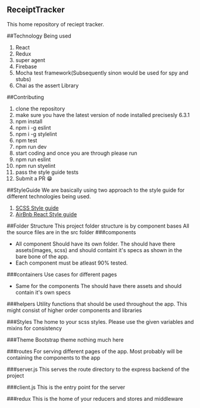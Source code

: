 ## ReceiptTracker
This home repository of reciept tracker.


##Technology Being used
1. React
2. Redux
3. super agent
4. Firebase
5. Mocha test framework(Subsequently sinon would be used for spy and stubs)
6. Chai as the assert Library

##Contributing
1. clone the repository
1. make sure you have the latest version of node installed precisesly 6.3.1
1. npm install
2. npm i -g eslint
3. npm i -g stylelint
4. npm test
4. npm run dev
5. start coding and once you are through please run
5. npm run eslint
6. npm run styelint
8. pass the style guide tests
9. Submit a PR :grin:

##StyleGuide
We are basically using two approach to the style guide for different technologies being used.
1. [SCSS Style guide](CssContributing.md)
2. [AirBnb React Style guide](https://github.com/airbnb/javascript/tree/master/react)


##Folder Structure
This project folder structure is by component bases
All the source files are in the src folder
###components
  - All component Should have its own folder. The should have there assets(images, scss) and should containt it's specs as shown in the bare bone of the app.
  - Each component must be atleast 90% tested.

###containers
  Use cases for different pages
  - Same for the components The should have there assets and should contain it's own specs

###helpers
Utility functions that should be used throughout the app. This might consist of higher order components and libraries

###Styles
The home to your scss styles. Please use the given variables and mixins for consistency

###Theme
Bootstrap theme nothing much here

###routes
For serving different pages of the app. Most probably will be containing the components to the app

###server.js
This serves the route directory to the express backend of the project

###client.js
This is the entry point for the server

###redux
This is the home of your reducers and stores and middleware



